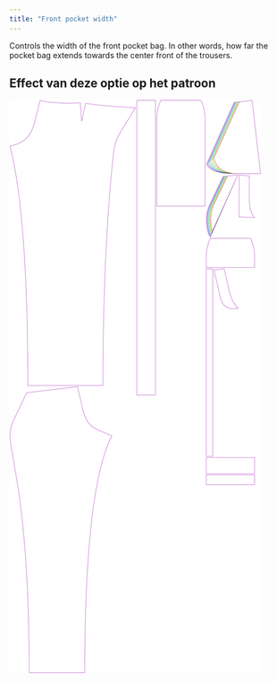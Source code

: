 ```yaml
---
title: "Front pocket width"
---
```


Controls the width of the front pocket bag. In other words, how far the pocket bag extends towards the center front of the trousers.

## Effect van deze optie op het patroon

![This image shows the effect of this option by superimposing several variants that have a different value for this option](charlie_frontpocketwidth_sample.svg "Effect of this option on the pattern")
